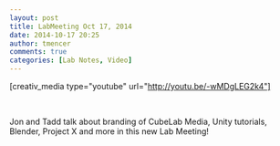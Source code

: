 ```yaml
---
layout: post
title: LabMeeting Oct 17, 2014
date: 2014-10-17 20:25
author: tmencer
comments: true
categories: [Lab Notes, Video]
---
```

[creativ_media type="youtube" url="http://youtu.be/-wMDgLEG2k4"]

&nbsp;

Jon and Tadd talk about branding of CubeLab Media, Unity tutorials, Blender, Project X and more in this new Lab Meeting!

&nbsp;
